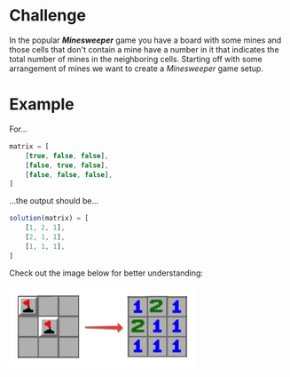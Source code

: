# Challenge
In the popular ***Minesweeper*** game you have a board with some mines and those cells that don't contain a mine have a number in it that indicates the total number of mines in the neighboring cells.
Starting off with some arrangement of mines we want to create a *Minesweeper* game setup.

# Example
For&hellip;

~~~ts
matrix = [
	[true, false, false],
	[false, true, false],
	[false, false, false],
]
~~~

&hellip;the output should be&hellip;

~~~ts
solution(matrix) = [
	[1, 2, 1],
	[2, 1, 1],
	[1, 1, 1],
]
~~~

Check out the image below for better understanding:

![Minesweeper Board]

[Minesweeper Board]: ./minesweeper-numbers.png 'An example board of a 3&times;3 minesweeper game.'
